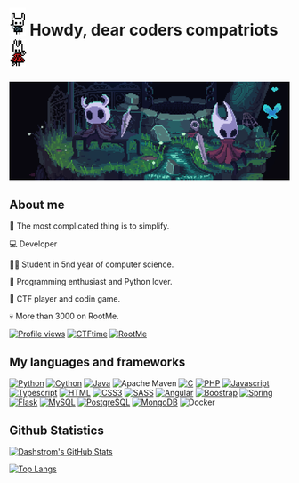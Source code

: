 # ![Hollow Knight](images/left.gif) Howdy, dear coders compatriots ![Hornet](images/right.gif)

![Hollow Knigth and Hornet on a small island](images/banner.gif)

## About me

🧠 The most complicated thing is to simplify.

💻 Developer

👨‍🎓 Student in 5nd year of computer science.

🐍 Programming enthusiast and Python lover.

🚩 CTF player and codin game.

💀 More than 3000 on RootMe.

[![Profile views](https://komarev.com/ghpvc/?username=Dashstrom&style=for-the-badge&color=000000)](https://github.com/Dashstrom)
[![CTFtime](https://img.shields.io/badge/ctftime-e3000b.svg?&style=for-the-badge&logo=rootme&logoColor=white)](https://ctftime.org/user/112268)
[![RootMe](https://img.shields.io/badge/rootme-191c22.svg?&style=for-the-badge&logoColor=white)](https://www.root-me.org/Dashstrom)

## My languages and frameworks

[![Python](https://img.shields.io/badge/Python-14354C?style=for-the-badge&logo=python&logoColor=white)](https://www.python.org/)
[![Cython](https://img.shields.io/badge/cython-f6c93d?style=for-the-badge&logo=python&logoColor=black)](https://cython.org/)
[![Java](https://img.shields.io/badge/Java-ED8B00?style=for-the-badge&logo=java&logoColor=white)](https://www.oracle.com/java/)
![Apache Maven](https://img.shields.io/badge/Maven-C71A36?style=for-the-badge&logo=Apache%20Maven&logoColor=white)
[![C](https://img.shields.io/badge/C-00599C?style=for-the-badge&logo=c&logoColor=white)](https://en.wikipedia.org/wiki/C_(programming_language))
[![PHP](https://img.shields.io/badge/PHP-777BB4?style=for-the-badge&logo=php&logoColor=white)](https://www.php.net/)
[![Javascript](https://img.shields.io/badge/JavaScript-F7DF1E?style=for-the-badge&logo=javascript&logoColor=black)](https://www.javascript.com/)
[![Typescript](https://img.shields.io/badge/TypeScript-007ACC?style=for-the-badge&logo=typescript&logoColor=white)](https://www.typescriptlang.org/)
[![HTML](https://img.shields.io/badge/HTML5-E34F26?style=for-the-badge&logo=html5&logoColor=white)](https://en.wikipedia.org/wiki/HTML)
[![CSS3](https://img.shields.io/badge/CSS3-1572B6?style=for-the-badge&logo=css3&logoColor=white)](https://en.wikipedia.org/wiki/CSS)
[![SASS](https://img.shields.io/badge/Sass-CC6699?style=for-the-badge&logo=sass&logoColor=white)](https://sass-lang.com/)
[![Angular](https://img.shields.io/badge/Angular-DD0031?style=for-the-badge&logo=angular&logoColor=white)](https://angular.io/)
[![Boostrap](https://img.shields.io/badge/Bootstrap-563D7C?style=for-the-badge&logo=bootstrap&logoColor=white)](https://getbootstrap.com/)
[![Spring](https://img.shields.io/badge/Spring-6DB33F?style=for-the-badge&logo=spring&logoColor=white)](https://spring.io/)
[![Flask](https://img.shields.io/badge/Flask-000000?style=for-the-badge&logo=flask&logoColor=white)](https://flask.palletsprojects.com/)
[![MySQL](https://img.shields.io/badge/MySQL-00000F?style=for-the-badge&logo=mysql&logoColor=white)](https://www.mysql.com/)
[![PostgreSQL](https://img.shields.io/badge/PostgreSQL-316192?style=for-the-badge&logo=postgresql&logoColor=white)](https://www.postgresql.org/)
[![MongoDB](https://img.shields.io/badge/MongoDB-4EA94B?style=for-the-badge&logo=mongodb&logoColor=white)](https://www.mongodb.com/)
![Docker](https://img.shields.io/badge/docker-%230db7ed.svg?style=for-the-badge&logo=docker&logoColor=white)

## Github Statistics

[![Dashstrom's GitHub Stats](https://github-readme-stats.vercel.app/api?username=Dashstrom&show_icons=true&theme=tokyonight)](https://github.com/anuraghazra/github-readme-stats)

[![Top Langs](https://github-readme-stats.vercel.app/api/top-langs/?username=Dashstrom&layout=compact&theme=tokyonight)](https://github.com/anuraghazra/github-readme-stats)
